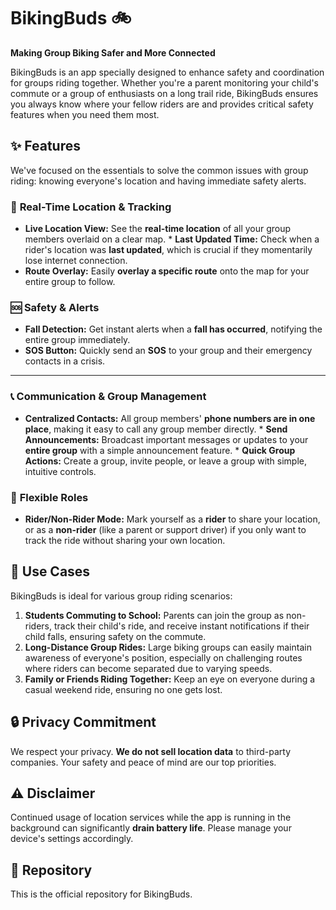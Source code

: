 # BikingBuds 🚲
**Making Group Biking Safer and More Connected**

BikingBuds is an app specially designed to enhance safety and coordination for groups riding together. Whether you're a parent monitoring your child's commute or a group of enthusiasts on a long trail ride, BikingBuds ensures you always know where your fellow riders are and provides critical safety features when you need them most.

## ✨ Features
We've focused on the essentials to solve the common issues with group riding: knowing everyone's location and having immediate safety alerts.

### 📍 **Real-Time Location & Tracking**
* **Live Location View:** See the **real-time location** of all your group members overlaid on a clear map. * **Last Updated Time:** Check when a rider's location was **last updated**, which is crucial if they momentarily lose internet connection.
* **Route Overlay:** Easily **overlay a specific route** onto the map for your entire group to follow.

### 🆘 **Safety & Alerts**
* **Fall Detection:** Get instant alerts when a **fall has occurred**, notifying the entire group immediately.
* **SOS Button:** Quickly send an **SOS** to your group and their emergency contacts in a crisis.

---

### 📞 **Communication & Group Management**
* **Centralized Contacts:** All group members' **phone numbers are in one place**, making it easy to call any group member directly. * **Send Announcements:** Broadcast important messages or updates to your **entire group** with a simple announcement feature. * **Quick Group Actions:** Create a group, invite people, or leave a group with simple, intuitive controls.

### 👤 **Flexible Roles**
* **Rider/Non-Rider Mode:** Mark yourself as a **rider** to share your location, or as a **non-rider** (like a parent or support driver) if you only want to track the ride without sharing your own location.

## 👥 Use Cases
BikingBuds is ideal for various group riding scenarios:

1.  **Students Commuting to School:** Parents can join the group as non-riders, track their child's ride, and receive instant notifications if their child falls, ensuring safety on the commute.
2.  **Long-Distance Group Rides:** Large biking groups can easily maintain awareness of everyone's position, especially on challenging routes where riders can become separated due to varying speeds.
3.  **Family or Friends Riding Together:** Keep an eye on everyone during a casual weekend ride, ensuring no one gets lost.

## 🔒 Privacy Commitment
We respect your privacy. **We do not sell location data** to third-party companies. Your safety and peace of mind are our top priorities.

## ⚠️ Disclaimer
Continued usage of location services while the app is running in the background can significantly **drain battery life**. Please manage your device's settings accordingly.

## 🔗 Repository
This is the official repository for BikingBuds.
